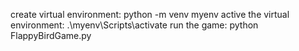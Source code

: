 create virtual environment:
python -m venv myenv
active the virtual environment:
.\myenv\Scripts\activate
run the game: 
python FlappyBirdGame.py
